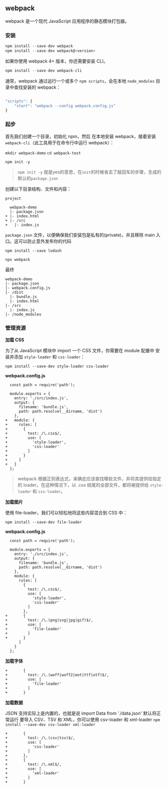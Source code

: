 ## webpack

webpack 是一个现代 JavaScript 应用程序的静态模块打包器。

### 安装

``` js
npm install --save-dev webpack
npm install --save-dev webpack@<version>
```
如果你使用 webpack 4+ 版本，你还需要安装 CLI。

``` js
npm install --save-dev webpack-cli
```

通常，webpack 通过运行一个或多个 `npm scripts`，会在本地 `node_modules` 目录中查找安装的 webpack：

``` js

"scripts": {
    "start": "webpack --config webpack.config.js"
}
```

### 起步


首先我们创建一个目录，初始化 npm，然后 在本地安装 webpack，接着安装 `webpack-cli`（此工具用于在命令行中运行 webpack）：

`mkdir webpack-demo`
`cd webpack-test`


`npm init -y`   

 >`npm init -y`   就是yes的意思，在`init`的时候省去了敲回车的步骤，生成的默认的`package.json`


 创建以下目录结构、文件和内容：
```
project

  webpack-demo
  |- package.json
+ |- index.html
+ |- /src
+   |- index.js
```

`package.json` 文件，以便确保我们安装包是私有的(private)，并且移除 main 入口。这可以防止意外发布你的代码

`npm install --save lodash`

`npx webpack`

最终
```
webpack-demo
|- package.json 
|- webpack.config.js
|- /dist
  |- bundle.js
  |- index.html
|- /src
  |- index.js
|- /node_modules
```

### 管理资源

**加载 CSS**




为了从 JavaScript 模块中 import 一个 CSS 文件，你需要在 module 配置中 安装并添加 `style-loader` 和 `css-loader`：

`npm install --save-dev style-loader css-loader`

**webpack.config.js**
```
  const path = require('path');

  module.exports = {
    entry: './src/index.js',
    output: {
      filename: 'bundle.js',
      path: path.resolve(__dirname, 'dist')
    },
+   module: {
+     rules: [
+       {
+         test: /\.css$/,
+         use: [
+           'style-loader',
+           'css-loader'
+         ]
+       }
+     ]
+   }
  };
  ```
>webpack 根据正则表达式，来确定应该查找哪些文件，并将其提供给指定的 loader。在这种情况下，以 .css 结尾的全部文件，都将被提供给 `style-loader` 和 `css-loader`。


**加载图片**

使用 file-loader，我们可以轻松地将这些内容混合到 CSS 中：

`npm install --save-dev file-loader`

**webpack.config.js**
```
  const path = require('path');

  module.exports = {
    entry: './src/index.js',
    output: {
      filename: 'bundle.js',
      path: path.resolve(__dirname, 'dist')
    },
    module: {
      rules: [
        {
          test: /\.css$/,
          use: [
            'style-loader',
            'css-loader'
          ]
        },
+       {
+         test: /\.(png|svg|jpg|gif)$/,
+         use: [
+           'file-loader'
+         ]
+       }
      ]
    }
  };
```

**加载字体**
```
+       {
+         test: /\.(woff|woff2|eot|ttf|otf)$/,
+         use: [
+           'file-loader'
+         ]
+       }

```
**加载数据**

JSON 支持实际上是内置的，也就是说 import Data from './data.json' 默认将正常运行
要导入 CSV、TSV 和 XML，你可以使用 csv-loader 和 xml-loader
`npm install --save-dev csv-loader xml-loader`
```
+       {
+         test: /\.(csv|tsv)$/,
+         use: [
+           'csv-loader'
+         ]
+       },
+       {
+         test: /\.xml$/,
+         use: [
+           'xml-loader'
+         ]
+       }
```
